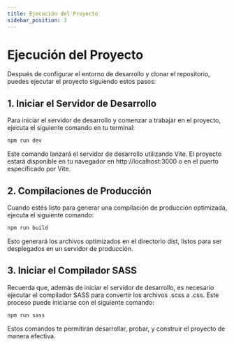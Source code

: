 ```yaml
---
title: Ejecución del Proyecto
sidebar_position: 3
---
```


# Ejecución del Proyecto

Después de configurar el entorno de desarrollo y clonar el repositorio, puedes ejecutar el proyecto siguiendo estos pasos:

## 1. Iniciar el Servidor de Desarrollo

Para iniciar el servidor de desarrollo y comenzar a trabajar en el proyecto, ejecuta el siguiente comando en tu terminal:

```bash
npm run dev
```
Este comando lanzará el servidor de desarrollo utilizando Vite. El proyecto estará disponible en tu navegador en http://localhost:3000 o en el puerto especificado por Vite.

## 2. Compilaciones de Producción

Cuando estés listo para generar una compilación de producción optimizada, ejecuta el siguiente comando:
```bash
npm run build
```
Esto generará los archivos optimizados en el directorio dist, listos para ser desplegados en un servidor de producción.

## 3. Iniciar el Compilador SASS

Recuerda que, además de iniciar el servidor de desarrollo, es necesario ejecutar el compilador SASS para convertir los archivos .scss a .css. Este proceso puede iniciarse con el siguiente comando:

```bash
npm run sass
```

Estos comandos te permitirán desarrollar, probar, y construir el proyecto de manera efectiva.
